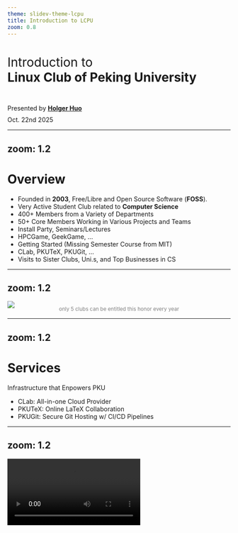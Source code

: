 ```yaml
---
theme: slidev-theme-lcpu
title: Introduction to LCPU
zoom: 0.8
---
```


# <span style="font-weight: initial">Introduction to </span><br>Linux Club of Peking University

<br> <span style="line-height: 35px">Presented by **[Holger Huo](https://github.com/HolgerHuo)**</span>
<br> Oct. 22nd 2025

<!--
aaa
-->

---
zoom: 1.2
---

# Overview

<v-clicks>

- Founded in **2003**, Free/Libre and Open Source Software (**FOSS**).
- Very Active Student Club related to **Computer Science**
- 400+ Members from a Variety of Departments
- 50+ Core Members Working in Various Projects and Teams
- Install Party, Seminars/Lectures
- HPCGame, GeekGame, ...
- Getting Started (Missing Semester Course from MIT)
- CLab, PKUTeX, PKUGit, ...
- Visits to Sister Clubs, Uni.s, and Top Businesses in CS

</v-clicks>

---
zoom: 1.2
---

<Image src="/brand-club.jpg" caption="Brand Club from 2023-2026 in Peking University"/>

<p style="text-align: center; color: grey; font-size: smaller; margin-top: -5px">only 5 clubs can be entitled this honor every year</p>

---
zoom: 1.2
---

# Services

Infrastructure that Enpowers PKU

<v-clicks>

- CLab: All-in-one Cloud Provider
- PKUTeX: Online LaTeX Collaboration
- PKUGit: Secure Git Hosting w/ CI/CD Pipelines

</v-clicks>

---
zoom: 1.2
---

<Video src="/clab.mp4" caption="CLab demo: Creating a VM"/>

---
zoom: 1.1
---

<Video src="/wukong.mp4" caption="Black Myth: Wukong demo w/ remote GPU on CLab"/>

<p style="text-align: center; color: grey; font-size: smaller">( video is compressed, gameplay at 1080P/60FPS )</p>


---
zoom: 1.2
---

# Services: CLab

<v-clicks>

- All-in-one Cloud Platform
- Free 4C4G qouta for every student
- Serving over 2,500 Users
- Support over 30 courses
- Remote Development
- Education and Research

</v-clicks>

---
zoom: 1.2
---

# Services: CLab (In the Future)

<v-clicks>

- Remote GPU
  - Machine Learning
  - LLM
  - HPC acceleration
  - Gaming
- High-Performance RDMA Network
- DAOS Distributed High-Performant Storage
- DOCA-Powered Bare-Metal Virtualization

</v-clicks>

---
zoom: 1.2
---

<Video src="/latex.mp4" caption="PKUTeX demo: Building LaTeX documents"/>

---
zoom: 1.2
---

# Services: PKUTeX

<v-clicks>

- Overleaf w/ Premium Features
  - Reference Auto-completion
  - Sandboxed Compilation
  - Review and Comments
  - ...
- Unlimited Compilations and Collaboration

</v-clicks>

---
zoom: 1.2
---

<Image src="/pkugit.png" caption="PKUGit demo"/>

---
zoom: 1.2
---

# Services: PKUGit

<v-clicks>

- Secure Platform for Code Management
- CI/CD Pipelines Powered by CLab

</v-clicks>

---
zoom: 1.1
layout: two-cols-header
---

# <span style="font-weight: bold">Courses: Getting Started</span>

::left::

<v-clicks style="margin: auto">

- Comprehensive Tutorials on CS
- From Beginners to the Experienced
- Intro, Experiments, Tasks
- [Online Textbooks](https://missing.lcpu.dev) with In-class Courses

</v-clicks>

::right::

![](/lgs-bilibili.png)

<span style="font-size: smaller; text-align: center">LGS: Stats on Chinese Video Sharing Platform Bilibili</span>

---
zoom: 1.2
---

# Competitions: HPCGame

<v-clicks>

- Entry-level Competition Featuring Parallelizing Programs
- Encourage More Students to Enter the Field of HPC
- In Deep Collaboration with Weiming HPC Team
- Universal AutoJudge Platform Built by LCPU
- 0th to 2th: Thousands of Students from across China and the Globe
</v-clicks>

---
zoom: 1.2
---

<Image src="/hpcgame.png" caption="AOI Platform for HPCGame" />

---
layout: center
---

<span class="text-3rem bold mx-auto my-auto" v-mark.underline>Thanks for Listening!</span>

---
layout: end
---
